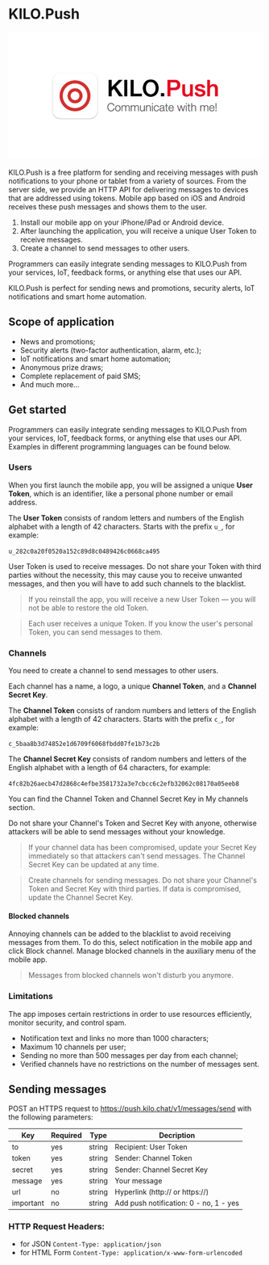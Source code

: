 
# KILO.Push

![](https://github.com/artlevitan/KILO.Push-API/blob/main/editor/images/logos/logo.png?raw=true)

KILO.Push is a free platform for sending and receiving messages with push notifications to your phone or tablet from a variety of sources. From the server side, we provide an HTTP API for delivering messages to devices that are addressed using tokens. Mobile app based on iOS and Android receives these push messages and shows them to the user.

1. Install our mobile app on your iPhone/iPad or Android device.
2. After launching the application, you will receive a unique User Token to receive messages.
3. Create a channel to send messages to other users.

Programmers can easily integrate sending messages to KILO.Push from your services, IoT, feedback forms, or anything else that uses our API.

KILO.Push is perfect for sending news and promotions, security alerts, IoT notifications and smart home automation.

## Scope of application
- News and promotions;
- Security alerts (two-factor authentication, alarm, etc.);
- IoT notifications and smart home automation;
- Anonymous prize draws;
- Complete replacement of paid SMS;
- And much more…

## Get started
Programmers can easily integrate sending messages to KILO.Push from your services, IoT, feedback forms, or anything else that uses our API. Examples in different programming languages can be found below.

### Users
When you first launch the mobile app, you will be assigned a unique **User Token**, which is an identifier, like a personal phone number or email address.

The **User Token** consists of random letters and numbers of the English alphabet with a length of 42 characters. Starts with the prefix `u_`, for example:

`u_282c0a20f0520a152c89d8c0489426c0668ca495`

User Token is used to receive messages. Do not share your Token with third parties without the necessity, this may cause you to receive unwanted messages, and then you will have to add such channels to the blacklist.

> If you reinstall the app, you will receive a new User Token — you will not be able to restore the old Token.

> Each user receives a unique Token. If you know the user's personal Token, you can send messages to them.

### Channels
You need to create a channel to send messages to other users.

Each channel has a name, a logo, a unique **Channel Token**, and a **Channel Secret Key**.

The **Channel Token** consists of random numbers and letters of the English alphabet with a length of 42 characters. Starts with the prefix `c_`, for example:

`c_5baa8b3d74852e1d6709f6068fbdd07fe1b73c2b`

The **Channel Secret Key** consists of random numbers and letters of the English alphabet with a length of 64 characters, for example:

`4fc82b26aecb47d2868c4efbe3581732a3e7cbcc6c2efb32062c08170a05eeb8`

You can find the Channel Token and Channel Secret Key in My channels section.

Do not share your Channel's Token and Secret Key with anyone, otherwise attackers will be able to send messages without your knowledge.

> If your channel data has been compromised, update your Secret Key immediately so that attackers can't send messages. The Channel Secret Key can be updated at any time.

> Create channels for sending messages. Do not share your Channel's Token and Secret Key with third parties. If data is compromised, update the Channel Secret Key.

#### Blocked channels
Annoying channels can be added to the blacklist to avoid receiving messages from them. To do this, select notification in the mobile app and click Block channel. Manage blocked channels in the auxiliary menu of the mobile app.

> Messages from blocked channels won't disturb you anymore.

### Limitations
The app imposes certain restrictions in order to use resources efficiently, monitor security, and control spam.
- Notification text and links no more than 1000 characters;
- Maximum 10 channels per user;
- Sending no more than 500 messages per day from each channel;
- Verified channels have no restrictions on the number of messages sent.

## Sending messages
POST an HTTPS request to https://push.kilo.chat/v1/messages/send with the following parameters:

| Key | Required | Type | Decription |
|--|--|--|--|
| to | yes | string | Recipient: User Token |
| token | yes | string | Sender: Channel Token |
| secret | yes | string | Sender: Channel Secret Key |
| message | yes | string | Your message |
| url | no | string | Hyperlink (http:// or https://) |
| important | no | string | Add push notification: 0 - no, 1 - yes |

### HTTP Request Headers:
- for JSON `Content-Type: application/json`
- for HTML Form `Content-Type: application/x-www-form-urlencoded`